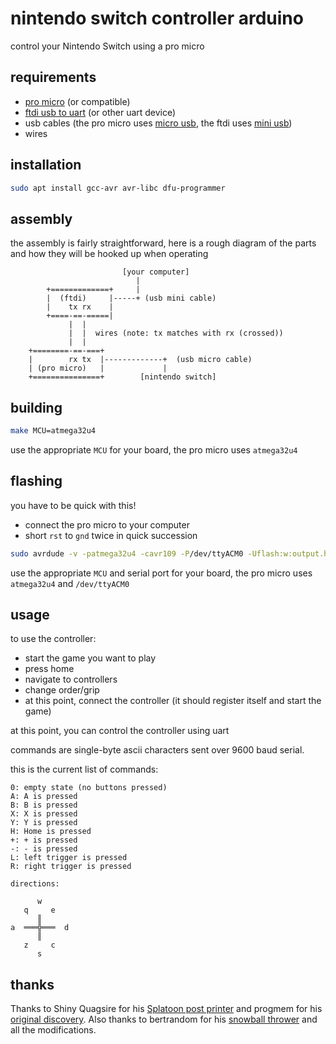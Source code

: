# nintendo switch controller arduino

control your Nintendo Switch using a pro micro

## requirements

- [pro micro] (or compatible)
- [ftdi usb to uart] (or other uart device)
- usb cables (the pro micro uses [micro usb], the ftdi uses [mini usb])
- wires

[pro micro]: https://amzn.to/3rpb36r
[ftdi usb to uart]: https://amzn.to/39jvxau
[micro usb]: https://amzn.to/2NVK4ll
[mini usb]: https://amzn.to/3w2rWaB

## installation

```bash
sudo apt install gcc-avr avr-libc dfu-programmer
```

## assembly

the assembly is fairly straightforward, here is a rough diagram of the parts
and how they will be hooked up when operating

```
                         [your computer]
                            |
        +=============+     |
        |  (ftdi)     |-----+ (usb mini cable)
        |    tx rx    |
        +====-==-=====|
             |  |
             |  |  wires (note: tx matches with rx (crossed))
             |  |
    +========-==-===+
    |        rx tx  |-------------+  (usb micro cable)
    | (pro micro)   |             |
    +===============+        [nintendo switch]

```

## building

```bash
make MCU=atmega32u4
```

use the appropriate `MCU` for your board, the pro micro uses `atmega32u4`

## flashing

you have to be quick with this!

- connect the pro micro to your computer
- short `rst` to `gnd` twice in quick succession

```bash
sudo avrdude -v -patmega32u4 -cavr109 -P/dev/ttyACM0 -Uflash:w:output.hex
```

use the appropriate `MCU` and serial port for your board, the pro micro uses
`atmega32u4` and `/dev/ttyACM0`

## usage

to use the controller:
- start the game you want to play
- press home
- navigate to controllers
- change order/grip
- at this point, connect the controller (it should register itself and start
  the game)

at this point, you can control the controller using uart

commands are single-byte ascii characters sent over 9600 baud serial.

this is the current list of commands:

```
0: empty state (no buttons pressed)
A: A is pressed
B: B is pressed
X: X is pressed
Y: Y is pressed
H: Home is pressed
+: + is pressed
-: - is pressed
L: left trigger is pressed
R: right trigger is pressed

directions:

      w
   q     e
      ║
a  ═══╬═══  d
      ║
   z     c
      s
```

## thanks

Thanks to Shiny Quagsire for his [Splatoon post printer](https://github.com/shinyquagsire23/Switch-Fightstick) and progmem for his [original discovery](https://github.com/progmem/Switch-Fightstick).
Also thanks to bertrandom for his [snowball thrower](https://github.com/bertrandom/snowball-thrower) and all the modifications.
